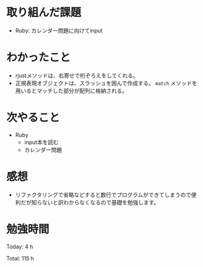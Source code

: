 # 取り組んだ課題

* Ruby: カレンダー問題に向けてinput 

# わかったこと

* rjustメソッドは、右寄せで桁ぞろえをしてくれる。
* 正規表現オブジェクトは、スラッシュを囲んで作成する。 `match` メソッドを用いるとマッチした部分が配列に格納される。

# 次やること

* Ruby
  * input本を読む
  * カレンダー問題
  
# 感想

* リファクタリングで省略などすると数行でプログラムができてしまうので便利だが知らないと訳わからなくなるので基礎を勉強します。

# 勉強時間

Today: 4 h

Total: 115 h
